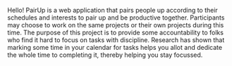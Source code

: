 Hello! PairUp is a web application that pairs people up according to their schedules and interests to pair up and be productive together.
Participants may choose to work on the same projects or their own projects during this time. The purpose of this project is to provide some accountability to folks who find it hard to focus on tasks with discipline. Research has shown that marking some time in your calendar for tasks helps you allot and dedicate the whole time to completing it, thereby helping you stay focussed. 